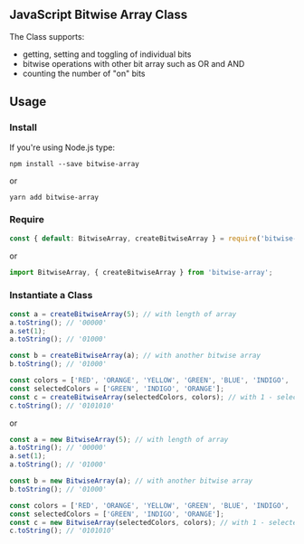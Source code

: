 ## JavaScript Bitwise Array Class

The Class supports:

- getting, setting and toggling of individual bits
- bitwise operations with other bit array such as OR and AND
- counting the number of "on" bits

## Usage

### Install

If you're using Node.js type:

```shell
npm install --save bitwise-array
```

or

```shell
yarn add bitwise-array
```

### Require

```javascript
const { default: BitwiseArray, createBitwiseArray } = require('bitwise-array');
```

or

```javascript
import BitwiseArray, { createBitwiseArray } from 'bitwise-array';
```

### Instantiate a Class

```javascript
const a = createBitwiseArray(5); // with length of array
a.toString(); // '00000'
a.set(1);
a.toString(); // '01000'

const b = createBitwiseArray(a); // with another bitwise array
b.toString(); // '01000'

const colors = ['RED', 'ORANGE', 'YELLOW', 'GREEN', 'BLUE', 'INDIGO', 'VIOLET'];
const selectedColors = ['GREEN', 'INDIGO', 'ORANGE'];
const c = createBitwiseArray(selectedColors, colors); // with 1 - selected items array, 2 - all items array
c.toString(); // '0101010'
```

or

```javascript
const a = new BitwiseArray(5); // with length of array
a.toString(); // '00000'
a.set(1);
a.toString(); // '01000'

const b = new BitwiseArray(a); // with another bitwise array
b.toString(); // '01000'

const colors = ['RED', 'ORANGE', 'YELLOW', 'GREEN', 'BLUE', 'INDIGO', 'VIOLET'];
const selectedColors = ['GREEN', 'INDIGO', 'ORANGE'];
const c = new BitwiseArray(selectedColors, colors); // with 1 - selected items array, 2 - all items array
c.toString(); // '0101010'
```
